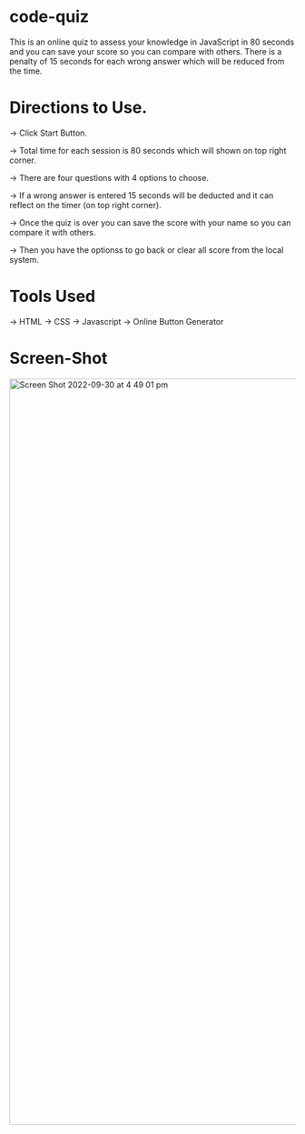 
# code-quiz

This is an online quiz to assess your knowledge in JavaScript in 80 seconds and you can save your score so you can compare with others. 
There is a penalty of 15 seconds for each wrong answer which will be reduced from the time.

# Directions to Use.

-> Click Start Button.

-> Total time for each session is 80 seconds which will shown on top right corner.

-> There are four questions with 4 options to choose.

-> If a wrong answer is entered 15 seconds will be deducted and it can reflect on the timer (on top right corner).

-> Once the quiz is over you can save the score with your name so you can compare it with others.

-> Then you have the optionss to go back or clear all score from the local system.

# Tools Used

-> HTML
-> CSS
-> Javascript
-> Online Button Generator

# Screen-Shot


 


<img width="1313" alt="Screen Shot 2022-09-30 at 4 49 01 pm" src="https://user-images.githubusercontent.com/109736323/193216345-69669522-c2f6-4ea6-a25a-5cee3607f817.png">





